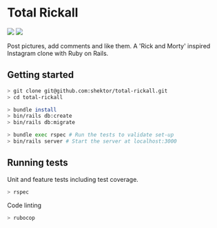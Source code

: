 # Total Rickall

<p>
<a href="https://travis-ci.org/shektor/total-rickall"><img src="https://img.shields.io/travis/shektor/total-rickall/master.svg?style=flat-square"></a>
<a href ="https://coveralls.io/github/shektor/total-rickall"><img src="https://img.shields.io/coveralls/github/shektor/total-rickall/master.svg?style=flat-square"></a>
</p>

Post pictures, add comments and like them. A 'Rick and Morty' inspired Instagram clone with Ruby on Rails.

## Getting started

```bash
> git clone git@github.com:shektor/total-rickall.git
> cd total-rickall

> bundle install
> bin/rails db:create
> bin/rails db:migrate

> bundle exec rspec # Run the tests to validate set-up
> bin/rails server # Start the server at localhost:3000
```

## Running tests

Unit and feature tests including test coverage.

```bash
> rspec
```

Code linting

```bash
> rubocop
```

